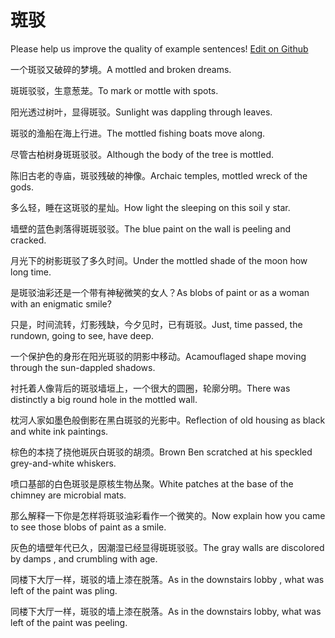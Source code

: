 # 斑驳

Please help us improve the quality of example sentences! [Edit on Github](https://github.com/jiyushe/jiyu-example-sentence-source/blob/main/chinese/banbo.md)

<p><span class="chinese">一个斑驳又破碎的梦境。</span><span class="english">A mottled and broken dreams.</span></p>

<p><span class="chinese">斑斑驳驳，生意葱茏。</span><span class="english">To mark or mottle with spots.</span></p>

<p><span class="chinese">阳光透过树叶，显得斑驳。</span><span class="english">Sunlight was dappling through leaves.</span></p>

<p><span class="chinese">斑驳的渔船在海上行进。</span><span class="english">The mottled fishing boats move along.</span></p>

<p><span class="chinese">尽管古柏树身斑斑驳驳。</span><span class="english">Although the body of the tree is mottled.</span></p>

<p><span class="chinese">陈旧古老的寺庙，斑驳残破的神像。</span><span class="english">Archaic temples, mottled wreck of the gods.</span></p>

<p><span class="chinese">多么轻，睡在这斑驳的星灿。</span><span class="english">How light the sleeping on this soil y star.</span></p>

<p><span class="chinese">墙壁的蓝色剥落得斑斑驳驳。</span><span class="english">The blue paint on the wall is peeling and cracked.</span></p>

<p><span class="chinese">月光下的树影斑驳了多久时间。</span><span class="english">Under the mottled shade of the moon how long time.</span></p>

<p><span class="chinese">是斑驳油彩还是一个带有神秘微笑的女人？</span><span class="english">As blobs of paint or as a woman with an enigmatic smile?</span></p>

<p><span class="chinese">只是，时间流转，灯影残缺，今夕见时，已有斑驳。</span><span class="english">Just, time passed, the rundown, going to see, have deep.</span></p>

<p><span class="chinese">一个保护色的身形在阳光斑驳的阴影中移动。</span><span class="english">Acamouflaged shape moving through the sun-dappled shadows.</span></p>

<p><span class="chinese">衬托着人像背后的斑驳墙垣上，一个很大的圆圈，轮廓分明。</span><span class="english">There was distinctly a big round hole in the mottled wall.</span></p>

<p><span class="chinese">枕河人家如墨色般倒影在黑白斑驳的光影中。</span><span class="english">Reflection of old housing as black and white ink paintings.</span></p>

<p><span class="chinese">棕色的本挠了挠他斑灰白斑驳的胡须。</span><span class="english">Brown Ben scratched at his speckled grey-and-white whiskers.</span></p>

<p><span class="chinese">喷口基部的白色斑驳是原核生物丛聚。</span><span class="english">White patches at the base of the chimney are microbial mats.</span></p>

<p><span class="chinese">那么解释一下你是怎样将斑驳油彩看作一个微笑的。</span><span class="english">Now explain how you came to see those blobs of paint as a smile.</span></p>

<p><span class="chinese">灰色的墙壁年代已久，因潮湿已经显得斑斑驳驳。</span><span class="english">The gray walls are discolored by damps , and crumbling with age.</span></p>

<p><span class="chinese">同楼下大厅一样，斑驳的墙上漆在脱落。</span><span class="english">As in the downstairs lobby , what was left of the paint was pling.</span></p>

<p><span class="chinese">同楼下大厅一样，斑驳的墙上漆在脱落。</span><span class="english">As in the downstairs lobby, what was left of the paint was peeling.</span></p>

